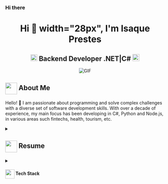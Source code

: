 ### Hi there 
<h1 align="center"> Hi 👋 width="28px", I'm Isaque Prestes</h1>
<h2 align="center">
  <img src="https://komarev.com/ghpvc/?username=isaquepf&color=dc143c&style=for-the-badge" alt="Profile Views" style="height:21px;">
  Backend Developer .NET|C#
  <a href="/">
    <img src="https://img.shields.io/badge/Portfolio-543DE0?style=for-the-badge&logo=About.me&logoColor=white" alt="Portfolio" style="height:22px;">
  </a>
</h2>
<div align="center">
 <img alt="GIF" src="https://media.giphy.com/media/v1.Y2lkPTc5MGI3NjExeDYyaXY5eXN3ZHg0cjVidDZnaHJ0ZzBkemExcm1tanc0NHNnMzJ3NiZlcD12MV9naWZzX3NlYXJjaCZjdD1n/bGgsc5mWoryfgKBx1u/giphy.gif" />
</div>

## <img align ='center' src="https://i.giphy.com/media/v1.Y2lkPTc5MGI3NjExdjh2dDM4bDhyYzM5NmppaHJ6dG56Mmh3bTkyanFkdWRvZ3R1cGoycSZlcD12MV9pbnRlcm5hbF9naWZfYnlfaWQmY3Q9ZQ/LOnt6uqjD9OexmQJRB/giphy.gif" width="37" /> About Me
Hello! 👋 I am passionate about programming and solve complex challenges with a diverse set of software development skills. With over a decade of experience, my main focus has been developing in C#, Python and Node.js,
in various areas such  fintechs, health, tourism, etc.

<details>
 <summary>
    <h2> 
      <img align="center" src="https://github.com/isaquepf/isaquepf/blob/main/icons/about.png" width="37" /> 
    Resume
    </h2>
</summary>

 <details>
  <summary><h4> <img align="center" src="https://github.com/isaquepf/isaquepf/blob/main/icons/about.png/blob/main/icons/academics.gif" width="29"/> Academics</h4></summary>
  <span><img src="https://img.shields.io/badge/BTECH-[YourUniversity]-1877F2?style=for-the-badge"></span>
  <span><img src="https://img.shields.io/badge/GPA-[YourGPA]-EFEEE9?style=for-the-badge"></span>
 </details>

 <details>
  <summary><h4> <img align="center" src="https://github.com/[YourUsername]/[YourUsername]/blob/main/icons/experience.gif" width="29"/> Experience</h4></summary>
  - **Principal Dotnet  Developer** at [DBServer/SuperDigital] | [5 years]
    - At Superdigital, I developed and maintained microservices in dotnet core 3~8 and NodeJS. I also migrated legacy services from .NET Full to Dotnet core using Clean Architecture, RabbitMQ. I also developed a lambda function to reprocess dead letter orders in Python.
   
  - **Sênior Dotnet  Developer** at JBS | [3 years]
    - At JBS, I developed many intranet apis, WebSystems and an Ecommerce. Using MVC 5, dotnet core 2, Angular 1, Jquery, Javascript, NodeJS, SQL and MongoDB.
 </details>
</details>

<details>
  <summary><h4> <img align="center" src="https://github.com/isaquepf/isaquepf/blob/main/icons/techstack.gif" width="29"/> Tech Stack</h4></summary>
  ![C#]([https://img.shields.io/badge/c#-%2300599C.svg?style=for-the-badge&logo=c%2B%2B&logoColor=whit](https://img.shields.io/badge/csharp-%2300599C.svg?style=for-the-badge&logo=c%2B%2B&logoColor=white)  
  ![JavaScript](https://img.shields.io/badge/javascript-%23323330.svg?style=for-the-badge&logo=javascript&logoColor=%23F7DF1E) 
  ![Python](https://img.shields.io/badge/python-3670A0?style=for-the-badge&logo=python&logoColor=ffdd54) 
</details>

<!--
**isaquepf/isaquepf** is a ✨ _special_ ✨ repository because its `README.md` (this file) appears on your GitHub profile.

Here are some ideas to get you started:

- 🔭 I’m currently working on ...
- 🌱 I’m currently learning ...
- 👯 I’m looking to collaborate on ...
- 🤔 I’m looking for help with ...
- 💬 Ask me about ...
- 📫 How to reach me: ...
- 😄 Pronouns: ...
- ⚡ Fun fact: ...
-->
